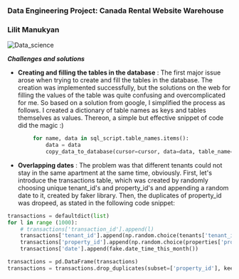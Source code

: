 ### Data Engineering Project: Canada Rental Website Warehouse
### Lilit Manukyan

![Data_science](https://www.american.edu/spa/data-science/images/datascience-hero.jpg)

_**Challenges and solutions**_

* **Creating and filling the tables in the database** : The first major issue arose when trying to create and fill the tables in the database. The creation was implemented successfully, but the solutions on the web for filling the values of the table was quite confusing and overcomplicated for me. So based on a solution from google, I simplified the process as follows. I created a dictionary of table names as keys and tables themselves as values. Thereon, a simple but effective snippet of code did the magic :)
```python
        for name, data in sql_script.table_names.items():
            data = data
            copy_data_to_database(cursor=cursor, data=data, table_name=name)
```

* **Overlapping dates** : The problem was that different tenants could not stay in the same apartment at the same time, obviously. First, let's introduce the transactions table, which was created by randomly choosing unique tenant_id's and property_id's and appending a random date to it, created by faker library. Then, the duplicates of property_id was dropeed, as stated in the following code snippet: 

```python
transactions = defaultdict(list)
for l in range (1000):
    # transactions['transaction_id'].append(l)
    transactions['tenant_id'].append(np.random.choice(tenants['tenant_id'].unique()))
    transactions['property_id'].append(np.random.choice(properties['property_id'].unique()))
    transactions['date'].append(fake.date_time_this_month())

transactions = pd.DataFrame(transactions)
transactions = transactions.drop_duplicates(subset=['property_id'], keep = 'last')
```
